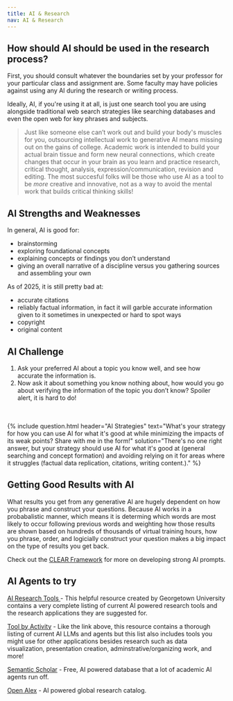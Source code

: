 ```yaml
---
title: AI & Research
nav: AI & Research
---
```

## How should AI should be used in the research process?

First, you should consult whatever the boundaries set by your professor for your particular class and assignment are. Some faculty may have policies against using any AI during the research or writing process. 

Ideally, AI, if you're using it at all, is just one search tool you are using alongside traditional web search strategies like searching databases and even the open web for key phrases and subjects. 

> Just like someone else can’t work out and build your body's muscles for you, outsourcing intellectual work to generative AI means missing out on the gains of college. Academic work is intended to build your actual brain tissue and form new neural connections, which create changes that occur in your brain as you learn and practice research, critical thought, analysis, expression/communication, revision and editing. The most succesful folks will be those who use AI as a tool to be _more_ creative and innovative, not as a way to avoid the mental work that builds critical thinking skills!

## AI Strengths and Weaknesses

In general, AI is good for: 
- brainstorming
- exploring foundational concepts
- explaining concepts or findings you don’t understand
- giving an overall narrative of a discipline versus you gathering sources and assembling your own

As of 2025, it is still pretty bad at:
- accurate citations
- reliably factual information, in fact it will garble accurate information given to it sometimes in unexpected or hard to spot ways
- copyright
- original content 

## AI Challenge 

1. Ask your preferred AI about a topic you know well, and see how accurate the information is. 
1. Now ask it about something you know nothing about, how would you go about verifying the information of the topic you don’t know? Spoiler alert, it is hard to do! 
<br>
<br>
{% include question.html header="AI Strategies" text="What's your strategy for how you can use AI for what it's good at while minimizing the impacts of its weak points? Share with me in the form!" solution="There's no one right answer, but your strategy should use AI for what it's good at (general searching and concept formation) and avoiding relying on it for areas where it struggles (factual data replication, citations, writing content.)." %}

## Getting Good Results with AI

What results you get from any generative AI are hugely dependent on how you phrase and construct your questions. Because AI works in a probabalistic manner, which means it is determing which words are most likely to occur following previous words and weighting how those results are shown based on hundreds of thousands of virtual training hours, how you phrase, order, and logicially construct your question makes a big impact on the type of results you get back.

Check out the [CLEAR Framework](https://guides.library.georgetown.edu/ai/prompts) for more on developing strong AI prompts. 

## AI Agents to try 

[AI Research Tools ](https://guides.library.georgetown.edu/ai/tools) - This helpful resource created by Georgetown University contains a very complete listing of current AI powered research tools and the research applications they are suggested for. 

[Tool by Activity](https://cndls.georgetown.edu/resources/ai/using-ai/#ai-tool-by-activity) - Like the link above, this resource contains a thorough listing of current AI LLMs and agents but this list also includes tools you might use for other applications besides research such as data visualization, presentation creation, adminstrative/organizing work, and more!

[Semantic Scholar](https://www.semanticscholar.org/) - Free, AI powered database that a lot of academic AI agents run off. 

[Open Alex](https://openalex.org/) - AI powered global research catalog.




